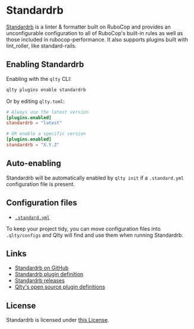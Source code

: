 # Standardrb

[Standardrb](https://github.com/standardrb/standard) is a linter & formatter built on RuboCop and provides an unconfigurable configuration to all of RuboCop's built-in rules as well as those included in rubocop-performance. It also supports plugins built with lint_roller, like standard-rails.

## Enabling Standardrb

Enabling with the `qlty` CLI:

```bash
qlty plugins enable standardrb
```

Or by editing `qlty.toml`:

```toml
# Always use the latest version
[plugins.enabled]
standardrb = "latest"

# OR enable a specific version
[plugins.enabled]
standardrb = "X.Y.Z"
```

## Auto-enabling

Standardrb will be automatically enabled by `qlty init` if a `.standard.yml` configuration file is present.

## Configuration files

- [`.standard.yml`](https://github.com/standardrb/standard?tab=readme-ov-file#yaml-options)

To keep your project tidy, you can move configuration files into `.qlty/configs` and Qlty will find and use them when running Standardrb.

## Links

- [Standardrb on GitHub](https://github.com/standardrb/standard)
- [Standardrb plugin definition](https://github.com/qltyai/plugins/tree/main/linters/standardrb)
- [Standardrb releases](https://github.com/standardrb/standard/releases)
- [Qlty's open source plugin definitions](https://github.com/qltyai/plugins)

## License

Standardrb is licensed under [this License](https://github.com/standardrb/standard/blob/main/LICENSE.txt).
